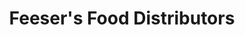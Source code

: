 ---
title: "Feeser's Food Distributors"
url: /harrisburg/feesers-food-distributors/
shop: wholesale
---